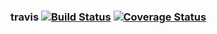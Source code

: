 ### travis [![Build Status](https://travis-ci.com/lemanouthe/travis.svg?branch=master)](https://travis-ci.com/lemanouthe/travis) [![Coverage Status](https://coveralls.io/repos/github/lemanouthe/travis/badge.svg?branch=master)](https://coveralls.io/github/lemanouthe/travis?branch=master)
